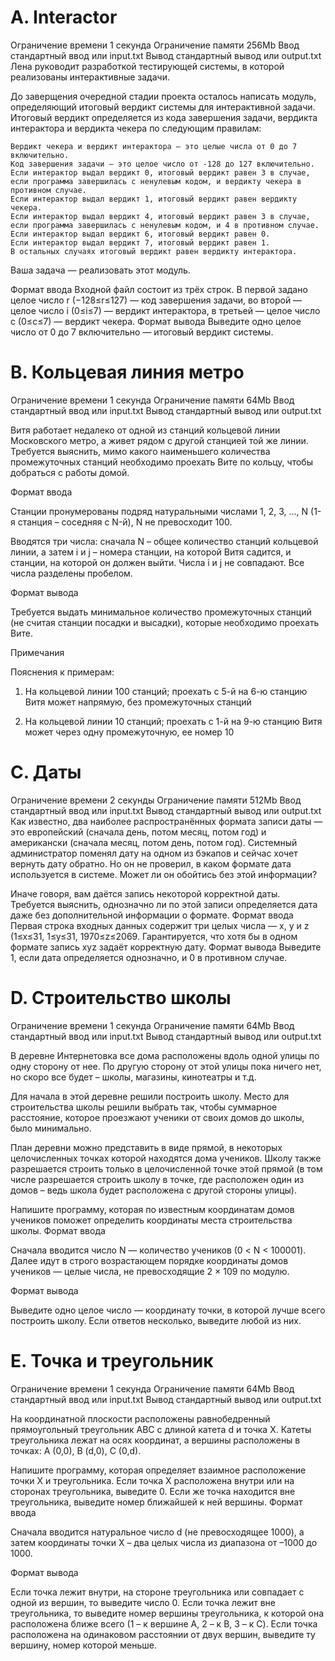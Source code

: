 # A. Interactor
Ограничение времени 	1 секунда
Ограничение памяти 	256Mb
Ввод 	стандартный ввод или input.txt
Вывод 	стандартный вывод или output.txt
Лена руководит разработкой тестирующей системы, в которой реализованы интерактивные задачи.

До заверщения очередной стадии проекта осталось написать модуль, определяющий итоговый вердикт системы для интерактивной задачи. Итоговый вердикт определяется из кода завершения задачи, вердикта интерактора и вердикта чекера по следующим правилам:

    Вердикт чекера и вердикт интерактора — это целые числа от 0 до 7 включительно.
    Код завершения задачи — это целое число от -128 до 127 включительно.
    Если интерактор выдал вердикт 0, итоговый вердикт равен 3 в случае, если программа завершилась с ненулевым кодом, и вердикту чекера в противном случае.
    Если интерактор выдал вердикт 1, итоговый вердикт равен вердикту чекера.
    Если интерактор выдал вердикт 4, итоговый вердикт равен 3 в случае, если программа завершилась с ненулевым кодом, и 4 в противном случае.
    Если интерактор выдал вердикт 6, итоговый вердикт равен 0.
    Если интерактор выдал вердикт 7, итоговый вердикт равен 1.
    В остальных случаях итоговый вердикт равен вердикту интерактора.

Ваша задача — реализовать этот модуль.

Формат ввода
Входной файл состоит из трёх строк. В первой задано целое число r (−128≤r≤127) — код завершения задачи, во второй — целое число i (0≤i≤7) — вердикт интерактора, в третьей — целое число c (0≤c≤7) — вердикт чекера.
Формат вывода
Выведите одно целое число от 0 до 7 включительно — итоговый вердикт системы. 


# B. Кольцевая линия метро
Ограничение времени 	1 секунда
Ограничение памяти 	64Mb
Ввод 	стандартный ввод или input.txt
Вывод 	стандартный вывод или output.txt

Витя работает недалеко от одной из станций кольцевой линии Московского метро, а живет рядом с другой станцией той же линии. Требуется выяснить, мимо какого наименьшего количества промежуточных станций необходимо проехать Вите по кольцу, чтобы добраться с работы домой.

Формат ввода

Станции пронумерованы подряд натуральными числами 1, 2, 3, …, N (1-я станция – соседняя с N-й), N не превосходит 100.

Вводятся три числа: сначала N – общее количество станций кольцевой линии, а затем i и j – номера станции, на которой Витя садится, и станции, на которой он должен выйти. Числа i и j не совпадают. Все числа разделены пробелом.

Формат вывода

Требуется выдать минимальное количество промежуточных станций (не считая станции посадки и высадки), которые необходимо проехать Вите. 

Примечания

Пояснения к примерам:

1) На кольцевой линии 100 станций; проехать с 5-й на 6-ю станцию Витя может напрямую, без промежуточных станций

2) На кольцевой линии 10 станций; проехать с 1-й на 9-ю станцию Витя может через одну промежуточную, ее номер 10


# C. Даты
Ограничение времени 	2 секунды
Ограничение памяти 	512Mb
Ввод 	стандартный ввод или input.txt
Вывод 	стандартный вывод или output.txt
Как известно, два наиболее распространённых формата записи даты — это европейский (сначала день, потом месяц, потом год) и американски (сначала месяц, потом день, потом год). Системный администратор поменял дату на одном из бэкапов и сейчас хочет вернуть дату обратно. Но он не проверил, в каком формате дата используется в системе. Может ли он обойтись без этой информации?

Иначе говоря, вам даётся запись некоторой корректной даты. Требуется выяснить, однозначно ли по этой записи определяется дата даже без дополнительной информации о формате.
Формат ввода
Первая строка входных данных содержит три целых числа — x, y и z (1≤x≤31, 1≤y≤31, 1970≤z≤2069. Гарантируется, что хотя бы в одном формате запись xyz задаёт корректную дату.
Формат вывода
Выведите 1, если дата определяется однозначно, и 0 в противном случае. 


# D. Строительство школы
Ограничение времени 	1 секунда
Ограничение памяти 	64Mb
Ввод 	стандартный ввод или input.txt
Вывод 	стандартный вывод или output.txt

В деревне Интернетовка все дома расположены вдоль одной улицы по одну сторону от нее. По другую сторону от этой улицы пока ничего нет, но скоро все будет – школы, магазины, кинотеатры и т.д.

Для начала в этой деревне решили построить школу. Место для строительства школы решили выбрать так, чтобы суммарное расстояние, которое проезжают ученики от своих домов до школы, было минимально.

План деревни можно представить в виде прямой, в некоторых целочисленных точках которой находятся дома учеников. Школу также разрешается строить только в целочисленной точке этой прямой (в том числе разрешается строить школу в точке, где расположен один из домов – ведь школа будет расположена с другой стороны улицы).

Напишите программу, которая по известным координатам домов учеников поможет определить координаты места строительства школы.
Формат ввода

Сначала вводится число N — количество учеников (0 < N < 100001). Далее идут в строго возрастающем порядке координаты домов учеников — целые числа, не превосходящие 2 × 109 по модулю.

Формат вывода

Выведите одно целое число — координату точки, в которой лучше всего построить школу. Если ответов несколько, выведите любой из них. 


# E. Точка и треугольник
Ограничение времени 	1 секунда
Ограничение памяти 	64Mb
Ввод 	стандартный ввод или input.txt
Вывод 	стандартный вывод или output.txt

На координатной плоскости расположены равнобедренный прямоугольный треугольник ABC с длиной катета d и точка X. Катеты треугольника лежат на осях координат, а вершины расположены в точках: A (0,0), B (d,0), C (0,d).

Напишите программу, которая определяет взаимное расположение точки X и треугольника. Если точка X расположена внутри или на сторонах треугольника, выведите 0. Если же точка находится вне треугольника, выведите номер ближайшей к ней вершины.
Формат ввода

Сначала вводится натуральное число d (не превосходящее 1000), а затем координаты точки X – два целых числа из диапазона от ­–1000 до 1000.

Формат вывода

Если точка лежит внутри, на стороне треугольника или совпадает с одной из вершин, то выведите число 0. Если точка лежит вне треугольника, то выведите номер вершины треугольника, к которой она расположена ближе всего (1 – к вершине A, 2 – к B, 3 – к C). Если точка расположена на одинаковом расстоянии от двух вершин, выведите ту вершину, номер которой меньше. 